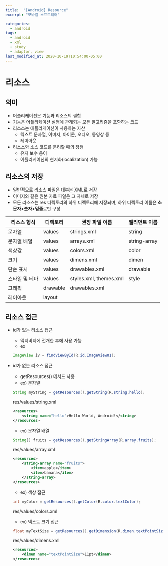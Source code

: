 ```yaml
---
title:  "[Android] Resource"
excerpt: "모바일 소프트웨어"

categories:
  - android
tags:
  - android
  - xml
  - study
  - adaptor, view
last_modified_at: 2020-10-19T10:54:00-05:00
---
```


# 리소스
## 의미 
* 어플리케이션은 기능과 리소스의 결합
* 기능은 어플리케이션 실행에 관계되는 모든 알고리즘을 포함하는 코드
* 리소스는 애플리케이션이 사용하는 자산
    * 텍스트 문자열, 이미지, 아이콘, 오디오, 동영상 등
    * 레이아웃
* 리소스와 소스 코드를 분리할 때의 장점
    * 유지 보수 용이
    * 어플리케이션의 현지화(localization) 가능

## 리소스의 저장
* 일반적으로 리소스 파일은 대부분 XML로 저장
* 이미지와 같은 원본 자료 파일은 그 자체로 저장
* 모든 리소스는 res 디렉토리의 하위 디렉토리에 저장되며, 하위 디렉토리 이름은 **소문자+숫자+밑줄**로만 구성


|리소스 형식|디렉토리|권장 파일 이름|엘리먼트 이름|
|------|-------|-------|------|
|문자열|values|strings.xml|string|
|문자열 배열|values|arrays.xml|string-array
|색상값|values|colors.xml|color
|크기|values|dimens.xml|dimen
|단순 표시|values|drawables.xml|drawable
|스타일 및 테마|values|styles.xml, themes.xml|style
|그래픽|drawable|drawables.xml|
|레이아웃|layout


## 리소스 접근
* id가 있는 리소스 접근
    * 액티비티에 전개한 후에 사용 가능
    * ex
     ~~~java
     ImageView iv = findViewById(R.id.ImageView01);
     ~~~

* id가 없는 리소스 접근
    * getResources() 메서드 사용
    * ex) 문자열
    ~~~java
    String myString = getResources().getString(R.string.hello);
    ~~~
    res/values/string.xml
    ~~~xml
    <resources>
        <string name="hello">Hello World, Android!</string>
    </resources>
    ~~~
    * ex) 문자열 배열 
    ~~~java
    String[] fruits = getResources().getStringArray(R.array.fruits);
    ~~~
    res/values/array.xml
    ~~~xml
    <resources>
        <string-array name="fruits">
            <item>apple</item>
            <item>banana</item>
        </string-array>
    </resources>
    ~~~
    * ex) 색상 접근
    ~~~java
    int myColor = getResources().getColor(R.color.textColor);
    ~~~
    res/values/colors.xml
    * ex) 텍스트 크기 접근
    ~~~java 
    float myTextSize = getResources().getDimension(R.dimen.textPointSize)
    ~~~
    res/values/dimens.xml 
    ~~~xml
    <resources>
        <dimen name="textPointSize">11pt</dimen>
    </resources>
    ~~~

